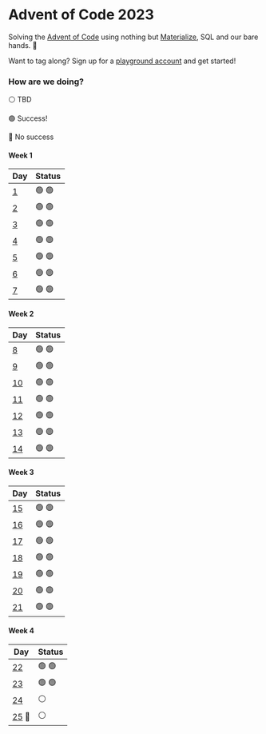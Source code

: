 # Advent of Code 2023

Solving the [Advent of Code](https://adventofcode.com/) using nothing but
[Materialize](https://materialize.com/), SQL and our bare hands. 🎄

Want to tag along? Sign up for a [playground account](https://materialize.com/register/)
and get started!

### How are we doing?

⚪ TBD

🟢 Success!

🔴 No success

#### Week 1

| Day                              | Status        |
| -------------------------------- | ------------- |
| [1](./week1/aoc_1201.md)         | 🟢 🟢         |
| [2](./week1/aoc_1202.md)         | 🟢 🟢         |
| [3](./week1/aoc_1203.md)         | 🟢 🟢         |
| [4](./week1/aoc_1204.md)         | 🟢 🟢         |
| [5](./week1/aoc_1205.md)         | 🟢 🟢         |
| [6](./week1/aoc_1206.md)         | 🟢 🟢         |
| [7](./week1/aoc_1207.md)         | 🟢 🟢         |

#### Week 2

| Day                               | Status        |
| --------------------------------- | ------------- |
| [8](./week2/aoc_1208.md)          | 🟢 🟢         |
| [9](./week2/aoc_1209.md)          | 🟢 🟢         |
| [10](./week2/aoc_1210.md)         | 🟢 🟢         |
| [11](./week2/aoc_1211.md)         | 🟢 🟢         |
| [12](./week2/aoc_1212.md)         | 🟢 🟢         |
| [13](./week2/aoc_1213.md)         | 🟢 🟢         |
| [14](./week2/aoc_1214.md)         | 🟢 🟢         |

#### Week 3

| Day                               | Status        |
| --------------------------------- | ------------- |
| [15](./week3/aoc_1215.md)         | 🟢 🟢         |
| [16](./week3/aoc_1216.md)         | 🟢 🟢         |
| [17](./week3/aoc_1217.md)         | 🟢 🟢         |
| [18](./week3/aoc_1218.md)         | 🟢 🟢         |
| [19](./week3/aoc_1219.md)         | 🟢 🟢         |
| [20](./week3/aoc_1220.md)         | 🟢 🟢         |
| [21](./week3/aoc_1221.md)         | 🟢 🟢         |

#### Week 4

| Day                               | Status        |
| --------------------------------- | ------------- |
| [22](./week4/aoc_1222.md)         | 🟢 🟢         |
| [23](./week4/aoc_1223.md)         | 🟢 🟢         |
| [24](./week4/aoc_1224.md)         | ⚪            |
| [25](./week4/aoc_1225.md) 🎄      | ⚪            |
